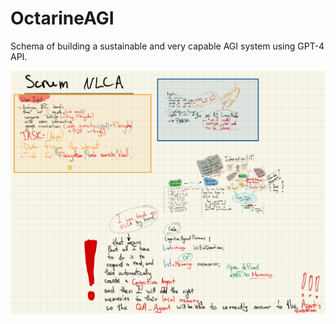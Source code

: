 # OctarineAGI
Schema of building a sustainable and very capable AGI system using GPT-4 API. 

![alt text](https://github.com/rearming/OctarineAGI/blob/main/AI_Driven_Develpment%20(1).png)
